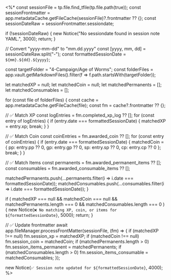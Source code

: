 <%*
const sessionFile = tp.file.find_tfile(tp.file.path(true));
const sessionFrontmatter = app.metadataCache.getFileCache(sessionFile)?.frontmatter ?? {};
const sessionDateRaw = sessionFrontmatter.sessiondate;

if (!sessionDateRaw) {
  new Notice("No sessiondate found in session note YAML.", 3000);
  return;
}

// Convert "yyyy-mm-dd" to "mm.dd.yyyy"
const [yyyy, mm, dd] = sessionDateRaw.split("-");
const formattedSessionDate = `${mm}.${dd}.${yyyy}`;

const targetFolder = "4-Campaign/Age of Worms";
const folderFiles = app.vault.getMarkdownFiles().filter(f => f.path.startsWith(targetFolder));

let matchedXP = null;
let matchedCoin = null;
let matchedPermanents = [];
let matchedConsumables = [];

for (const file of folderFiles) {
  const cache = app.metadataCache.getFileCache(file);
  const fm = cache?.frontmatter ?? {};

  // ✅ Match XP
  const logEntries = fm.completed_xp_log ?? [];
  for (const entry of logEntries) {
    if (entry.date === formattedSessionDate) {
      matchedXP = entry.xp;
      break;
    }
  }

  // ✅ Match Coin
  const coinEntries = fm.awarded_coin ?? [];
  for (const entry of coinEntries) {
    if (entry.date === formattedSessionDate) {
      matchedCoin = {
        pp: entry.pp ?? 0,
        gp: entry.gp ?? 0,
        sp: entry.sp ?? 0,
        cp: entry.cp ?? 0
      };
      break;
    }
  }

  // ✅ Match Items
  const permanents = fm.awarded_permanent_items ?? [];
  const consumables = fm.awarded_consumable_items ?? [];

  matchedPermanents.push(...permanents.filter(i => i.date === formattedSessionDate));
  matchedConsumables.push(...consumables.filter(i => i.date === formattedSessionDate));
}

if (
  matchedXP === null &&
  matchedCoin === null &&
  matchedPermanents.length === 0 &&
  matchedConsumables.length === 0
) {
  new Notice(`❌ No matching XP, coin, or items for ${formattedSessionDate}`, 5000);
  return;
}

// ✅ Update frontmatter
await app.fileManager.processFrontMatter(sessionFile, (fm) => {
  if (matchedXP !== null) fm.session_xp = matchedXP;
  if (matchedCoin !== null) fm.session_coin = matchedCoin;
  if (matchedPermanents.length > 0) fm.session_items_permanent = matchedPermanents;
  if (matchedConsumables.length > 0) fm.session_items_consumable = matchedConsumables;
});

new Notice(`✅ Session note updated for ${formattedSessionDate}`, 4000);
%>

